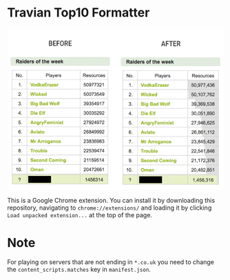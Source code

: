 # Travian Top10 Formatter

![screenshot](.github/before_after.png)

This is a Google Chrome extension. You can install it by downloading this repository, navigating to `chrome://extensions/` and loading it by clicking `Load unpacked extension...` at the top of the page.

# Note

For playing on servers that are not ending in `*.co.uk` you need to change the `content_scripts.matches` key in `manifest.json`.
